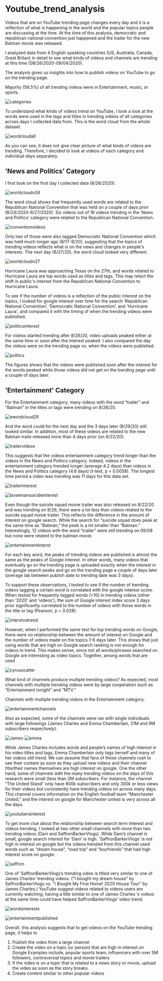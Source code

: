# Youtube_trend_analysis



Videos that are on YouTube trending page changes every day and it is a reflection of what is happening in the world and the popular topics people are discussing at the time. At the time of this analysis, democratic and republican national convention just happened and the trailer for the new Batman movie was released.

I analyzed data from 4 English speaking countries (US, Australia, Canada, Great Britan) in detail to see what kinds of videos and channels are trending at this time (08/26/2020-09/04/2020). 

The analysis gives us insights into how to publish videos on YouTube to go on the trending page.

Majority (58.5%) of all trending videos were in Entertainment, music, or sports. 

![categories](/images/categories.png)


To understand what kinds of videos trend on YouTube, I took a look at the words were used in the tags and titles in trending videos of all categories across days I collected data from. This is the word cloud from the whole dataset. 

![wordcloudall](/images/wordcloudall.png)

As you can see, it does not give clear picture of what kinds of videos are trending. Therefore, I decided to look at videos of each category and individual days separately.

## 'News and Politics' Category
I first took on the first day I collected data (8/26/2020). 

![worldcloudn26](/images/wordcloudnews26.png)

The word cloud shows that frequently used words are related to the Republican National Convention that was held on a couple of days prior (8/24/2020-8/27/2020). Six videos out of 16 videos trending in the ‘News and Politics’ category were related to the Republican National Convention. 

![conventionvideos](/images/Screen%20Shot%202020-09-09%20at%2012.58.03%20PM.png)

Only two of those were also tagged Democratic National Convention which was held much longer ago (8/17-8/20), suggesting that the topics of trending videos reflects what is on the news and changes in people's interests.
The next day (8/27/20), the word cloud looked very different.

![worldcloudn27](/images/wordcloudnews27.png)

 Hurricane Laura was approaching Texas on the 27th, and words related to Hurricane Laura are top words used as titles and tags. This may relect the shift in public's interest from the Republican National Convention to Hurricane Laura.

 To see if the number of videos is a reflection of the public interest on the topics, I looked for google interest over time for the search ‘Republican National Convention’, ‘Democratic National Convention’, and 'Hurricane Laura', and compared it with the timing of when the trending videos were published. 

![politicsinterest](/images/publishedvsinterestnews.png)


For videos started trending after 8/26/20, video uploads peaked either at the same time or soon after the interest peaked. I also compared the day the videos were on the trending page vs. when the videos were published. 

![politics](/images/politicsdr.png)

The figures shows that the videos were published soon after the interest for the words peaked while those videos did not get on the trending page until a couple of days later. 

## 'Entertainment' Category

For the Entertainment category, many videos with the word “trailer” and “Batman” in the titles or tags were trending on 8/26/20. 

![ewordcloud26](/images/wordcloudentertainment26.png)

And the word could for the next day and the 3 days later (8/29/20) still looked similar. In addition, most of these videos are related to the new Batman traile released more than 4 days prior (on 8/22/20).



![trailervideos](/images/Screen%20Shot%202020-09-09%20at%201.00.51%20PM.png)



This suggests that the videos entertainment category trend longer than the videos in the News and Politics category. Indeed, videos in the entertainment category trended longer (average 4.2 days) than videos in the News and Politics category (4.6 days) (t-test, p = 0.0058). The longest time period a video was trending was 11 days for this data set.

![trailerinterest](/images/trailerinterest.png)

![bosemansuicideinterest](/images/bosemansuicideinterest.png)



Even though the suicide squad movie trailer was also released on 8/22/20 and was trending on 8/26, there were a lot less than videos related to the suicide squad movie trailer. This reflects the difference in the amount of interest on google search. While the search for “suicide squad does peak at the same time as “Batman,” the peak is a lot smaller than “Batman.”
Interestingly, 12 videos with the word “trailer” were still trending on 09/08 but none were related to the batman movie. 


![entertainmentinterst](/images/entertainemntinterestvspublished.png)


For each key word, the peaks of trending videos are published is almost the same as the peaks of Google interest. In other words, many videos that eventually go on the trending page is uploaded exactly when the interest in the google search peaks and go on the trending page a couple of days later (average lab between publish date to trending date was 3 days). 



To support these observations, I tested to see if the number of trending videos tagging a certain word is correlated with the google interest score. When tested for frequently tagged words (>10) in trending videos (other than ‘2020’ and ‘videos’), the sum of Google interest index score 3 days prior significantly correlated to the number of videos with those words in the title or tag (Pearson, p = 0.028). 

![interstvstrend](/images/interstvstrend.png)

However, when I performed the same test for top trending words on Google, there were no relationship between the amount of interest on Google and the number of videos made on the topics 1-6 days later. This shows that just using words that are high on Google search ranking is not enough for videos to trend. This makes sense, since not all words/phrases searched on Google are interesting as video topics. Together, among words that are used 

![cyrusscatter](/images/cyrusscatter.png)


What kind of channels produce multiple trending videos?
As expected, most channels with multiple trending videos were by large cooperation such as “Entertainment tonight” and “MTV.”

Channels with multiple trending videos in the Entertainment category.

![entertainmentchannels](/images/entertainmentchannels.png)


Also as expected, some of the channels were ran with single individuals with large followings (James Charles and Emma Chamberlain, 21M and 9M subscribers respectively). 

![James](/images/Screen%20Shot%202020-09-09%20at%201.29.33%20PM.png)
![emma](/images/Screen%20Shot%202020-09-09%20at%201.29.45%20PM.png)

While James Charles includes words and people’s names of high interest in his video titles and tags, Emma Chamberlain only tags herself and many of her videos still trend. We can assume that fans of these channels rush to see their content as soon as they upload new videos and their channel title/their names themselves are high interest on google. One the other hand, some of channels with the many trending videos on the days of this research were small (less than 2M subscribers. For instance, the channel “The United Stand” only have 800k subscribers and only 300k or less views for their videos but consistently have trending videos on across many days. This channel covers information on the English football team “Manchester United,” and the interest on google for Manchester united is very across all the days. 

![youtubersinterest](/images/youtubersinterest.png)



To get more clue about the relationship between search term interest and videos trending, I looked at two other small channels with more than two trending videos (Dani and SaffronBarkerVlogs). While Dani’s channel is small, google search interest for ‘Dani’ is high. ‘SaffronBarkerVlogs’ is not high in interest on google but the videos trended from this channel used words such as “dream house”, “road trip” and “boyfriends” that had high interest score on google. 



![saffron](/images/Screen%20Shot%202020-09-09%20at%201.29.52%20PM.png)

One of ‘SaffronBarkerVlogs’s trending video is titled very similar to one of James Charles' trending videos. 
("I bought my dream house" by SaffronBarkerVlogs vs. "I Bought My First Home! 2020 House Tour" by James Charles.)
YouTube suggest videos related to videos users are currently watching, having a title similar to one of James Charles ‘s videos at the same time could have helped SaffronBarkerVlogs’ video trend. 




![wordsinterests](/images/wordsinterests.png)



![entertainmentpublished](/images/entertainemnttrendingvspublished.png)


Overall, this analysis suggests that to get videos on the YouTube trending page, it helps to 
1.	Publish the video from a large channel 
2.	Create the video on a topic (or person) that are high in interest on Google
Examples include, popular sports team, influencers with over 5M followers, controversial topics and movie trailers
3.	If the video is on a topic that is related to a news story or movie, upload the video as soon as the story breaks.
4.	Create content similar to other popular videos 



